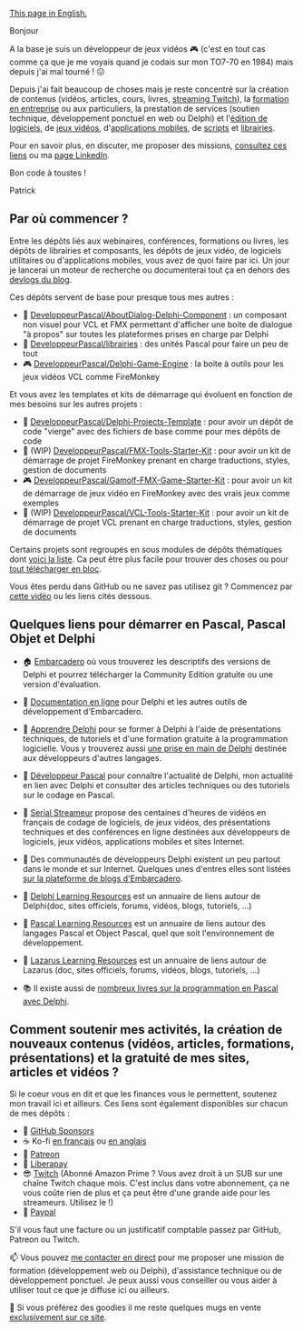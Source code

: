[This page in English.](README.md)

Bonjour

A la base je suis un développeur de jeux vidéos :video_game: (c'est en tout cas comme ça que je me voyais quand je codais sur mon TO7-70 en 1984) mais depuis j'ai mal tourné ! :confounded:

Depuis j'ai fait beaucoup de choses mais je reste concentré sur la création de contenus (vidéos, articles, cours, livres, [streaming Twitch](https://www.twitch.tv/patrickpremartin)), la [formation en entreprise](https://olfsoftware.fr/c/_20-formation.html) ou aux particuliers, la prestation de services (soutien technique, développement ponctuel en web ou Delphi) et l'[édition de logiciels](https://olfsoftware.fr/c/_1_-logiciels-et-utilitaires.html), de [jeux vidéos](https://gamolf.fr), d'[applications mobiles](https://olfsoftware.fr/c/_13-applications-mobiles.html), de [scripts](https://olfsoftware.fr/c/_10-scripts.html) et [librairies](https://olfsoftware.fr/c/_12-librairies-et-composants-delphi.html).

Pour en savoir plus, en discuter, me proposer des missions, [consultez ces liens](https://vasur.fr/gravatar) ou ma [page LinkedIn](https://www.linkedin.com/in/patrickpremartin/).

Bon code à toustes !

Patrick

## Par où commencer ?

Entre les dépôts liés aux webinaires, conférences, formations ou livres, les dépôts de librairies et composants, les dépôts de jeux vidéo, de logiciels utilitaires ou d'applications mobiles, vous avez de quoi faire par ici. Un jour je lancerai un moteur de recherche ou documenterai tout ça en dehors des [devlogs du blog](https://developpeur-pascal.fr/devlog.html).

Ces dépôts servent de base pour presque tous mes autres :

* :speech_balloon: [DeveloppeurPascal/AboutDialog-Delphi-Component](https://github.com/DeveloppeurPascal/AboutDialog-Delphi-Component) : un composant non visuel pour VCL et FMX permettant d'afficher une boite de dialogue "à propos" sur toutes les plateformes prises en charge par Delphi
* :file_folder: [DeveloppeurPascal/librairies](https://github.com/DeveloppeurPascal/librairies) : des unités Pascal pour faire un peu de tout
* :video_game: [DeveloppeurPascal/Delphi-Game-Engine](https://github.com/DeveloppeurPascal/Delphi-Game-Engine) : la boite à outils pour les jeux vidéos VCL comme FireMonkey

Et vous avez les templates et kits de démarrage qui évoluent en fonction de mes besoins sur les autres projets :

* :runner: [DeveloppeurPascal/Delphi-Projects-Template](https://github.com/DeveloppeurPascal/Delphi-Projects-Template) : pour avoir un dépôt de code "vierge" avec des fichiers de base comme pour mes dépôts de code
* :construction_worker: (WIP) [DeveloppeurPascal/FMX-Tools-Starter-Kit](https://github.com/DeveloppeurPascal/FMX-Tools-Starter-Kit) : pour avoir un kit de démarrage de projet FireMonkey prenant en charge traductions, styles, gestion de documents
* :video_game: [DeveloppeurPascal/Gamolf-FMX-Game-Starter-Kit](https://github.com/DeveloppeurPascal/Gamolf-FMX-Game-Starter-Kit) : pour avoir un kit de démarrage de jeux vidéo en FireMonkey avec des vrais jeux comme exemples
* :construction_worker: (WIP) [DeveloppeurPascal/VCL-Tools-Starter-Kit](https://github.com/DeveloppeurPascal/VCL-Tools-Starter-Kit) : pour avoir un kit de démarrage de projet VCL prenant en charge traductions, styles, gestion de documents

Certains projets sont regroupés en sous modules de dépôts thématiques dont [voici la liste](https://github.com/DeveloppeurPascal?tab=repositories&q=pack&type=&language=&sort=). Ca peut être plus facile pour trouver des choses ou pour [tout télécharger en bloc](https://github.com/DeveloppeurPascal/_AllProjects).

Vous êtes perdu dans GitHub ou ne savez pas utilisez git ? Commencez par [cette vidéo](https://developpeur-pascal.fr/manipulations-git-et-github-de-base.html) ou les liens cités dessous.

## Quelques liens pour démarrer en Pascal, Pascal Objet et Delphi

* :house: [Embarcadero](https://www.embarcadero.com) où vous trouverez les descriptifs des versions de Delphi et pourrez télécharger la Community Edition gratuite ou une version d'évaluation.

* :bookmark_tabs: [Documentation en ligne](https://docwiki.embarcadero.com) pour Delphi et les autres outils de développement d'Embarcadero.

* :school: [Apprendre Delphi](https://apprendre-delphi.fr) pour se former à Delphi à l'aide de présentations techniques, de tutoriels et d'une formation gratuite à la programmation logicielle. Vous y trouverez aussi [une prise en main de Delphi](https://apprendre-delphi.fr/prise-en-main-de-delphi.html) destinée aux développeurs d'autres langages.

* :thought_balloon: [Développeur Pascal](https://developpeur-pascal.fr) pour connaître l'actualité de Delphi, mon actualité en lien avec Delphi et consulter des articles techniques ou des tutoriels sur le codage en Pascal.

* :movie_camera: [Serial Streameur](https://serialstreameur.fr) propose des centaines d'heures de vidéos en français de codage de logiciels, de jeux vidéos, des présentations techniques et des conférences en ligne destinées aux développeurs de logiciels, jeux vidéos, applications mobiles et sites Internet.

* :loudspeaker: Des communautés de développeurs Delphi existent un peu partout dans le monde et sur Internet. Quelques unes d'entres elles sont listées [sur la plateforme de blogs d'Embarcadero](https://blogs.embarcadero.com/community/).

* :link: [Delphi Learning Resources](https://delphi-resources.developpeur-pascal.fr/) est un annuaire de liens autour de Delphi(doc, sites officiels, forums, vidéos, blogs, tutoriels, ...)

* :link: [Pascal Learning Resources](https://pascal-resources.developpeur-pascal.fr/) est un annuaire de liens autour des langages Pascal et Object Pascal, quel que soit l'environnement de développement.

* :link: [Lazarus Learning Resources](https://lazarus-resources.developpeur-pascal.fr/) est un annuaire de liens autour de Lazarus (doc, sites officiels, forums, vidéos, blogs, tutoriels, ...)

* :books: Il existe aussi de [nombreux livres sur la programmation en Pascal avec Delphi](https://delphi-books.com).

## Comment soutenir mes activités, la création de nouveaux contenus (vidéos, articles, formations, présentations) et la gratuité de mes sites, articles et vidéos ?

Si le coeur vous en dit et que les finances vous le permettent, soutenez mon travail ici et ailleurs. Ces liens sont également disponibles sur chacun de mes dépôts :

* :rocket: [GitHub Sponsors](https://github.com/sponsors/DeveloppeurPascal)
* :coffee: Ko-fi [en français](https://ko-fi.com/patrick_premartin_fr) ou [en anglais](https://ko-fi.com/patrick_premartin_en)
* :ramen: [Patreon](https://www.patreon.com/patrickpremartin)
* :baby_bottle: [Liberapay](https://liberapay.com/PatrickPremartin)
* :sunglasses: [Twitch](https://www.twitch.tv/subs/patrickpremartin) (Abonné Amazon Prime ? Vous avez droit à un SUB sur une chaîne Twitch chaque mois. C'est inclus dans votre abonnement, ça ne vous coûte rien de plus et ça peut être d'une grande aide pour les streameurs. Utilisez le !)
* :chocolate_bar: [Paypal](https://www.paypal.com/paypalme/patrickpremartin)

S'il vous faut une facture ou un justificatif comptable passez par GitHub, Patreon ou Twitch.

:mailbox: Vous pouvez [me contacter en direct](https://olfsoftware.fr/contact/) pour me proposer une mission de formation (développement web ou Delphi), d'assistance technique ou de développement ponctuel. Je peux aussi vous conseiller ou vous aider à utiliser tout ce que je diffuse ici ou ailleurs.

:gift: Si vous préférez des goodies il me reste quelques mugs en vente [exclusivement sur ce site](https://goodies.medianim.com/search?query=delphi).
